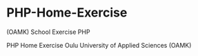# PHP-Home-Exercise
(OAMK) School Exercise PHP

PHP Home Exercise
Oulu University of Applied Sciences (OAMK)

